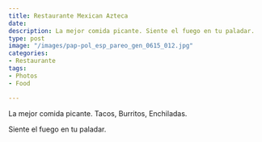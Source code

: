 ```yaml
---
title: Restaurante Mexican Azteca
date: 
description: La mejor comida picante. Siente el fuego en tu paladar.
type: post
image: "/images/pap-pol_esp_pareo_gen_0615_012.jpg"
categories:
- Restaurante
tags:
- Photos
- Food

---
```

La mejor comida picante. Tacos, Burritos, Enchiladas.

Siente el fuego en tu paladar.
